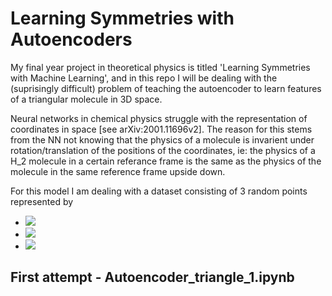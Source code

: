 # Learning Symmetries with Autoencoders
My final year project in theoretical physics is titled 'Learning Symmetries with Machine Learning', and in this repo I will be dealing with the (suprisingly difficult) problem of teaching the autoencoder to learn features of a triangular molecule in 3D space.

Neural networks in chemical physics struggle with the representation of coordinates in space [see arXiv:2001.11696v2]. The reason for this stems from the NN not knowing that the physics of a molecule is invarient under rotation/translation of the positions of the coordinates, ie: the physics of a H_2 molecule in a certain referance frame is the same as the physics of the molecule in the same reference frame upside down.

For this model I am dealing with a dataset consisting of 3 random points represented by 
- <img src="https://latex.codecogs.com/gif.latex?\vec{r_{1}} = (x_{1},y_{1},z_{1})" /> 
- <img src="https://latex.codecogs.com/gif.latex?\vec{r_{2}} = (x_{2},y_{2},z_{2})" /> 
- <img src="https://latex.codecogs.com/gif.latex?\vec{r_{3}} = (x_{2},y_{2},z_{3})" /> 



## First attempt - Autoencoder_triangle_1.ipynb

